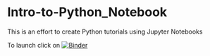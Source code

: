 # Intro-to-Python_Notebook
This is an effort to create Python tutorials using Jupyter  Notebooks


To launch click on
[![Binder](http://mybinder.org/badge.svg)](http://mybinder.org/repo/dbtara/Intro-to-Python_Notebook)
